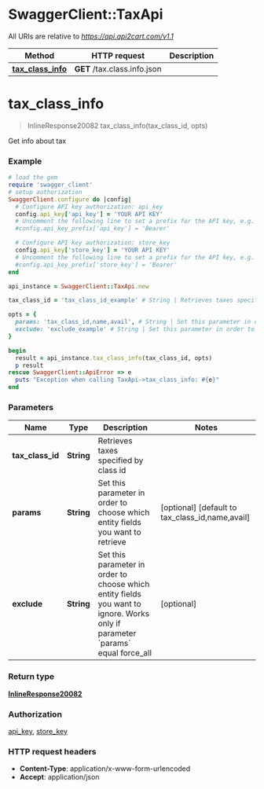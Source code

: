 # SwaggerClient::TaxApi

All URIs are relative to *https://api.api2cart.com/v1.1*

Method | HTTP request | Description
------------- | ------------- | -------------
[**tax_class_info**](TaxApi.md#tax_class_info) | **GET** /tax.class.info.json | 


# **tax_class_info**
> InlineResponse20082 tax_class_info(tax_class_id, opts)



Get info about tax

### Example
```ruby
# load the gem
require 'swagger_client'
# setup authorization
SwaggerClient.configure do |config|
  # Configure API key authorization: api_key
  config.api_key['api_key'] = 'YOUR API KEY'
  # Uncomment the following line to set a prefix for the API key, e.g. 'Bearer' (defaults to nil)
  #config.api_key_prefix['api_key'] = 'Bearer'

  # Configure API key authorization: store_key
  config.api_key['store_key'] = 'YOUR API KEY'
  # Uncomment the following line to set a prefix for the API key, e.g. 'Bearer' (defaults to nil)
  #config.api_key_prefix['store_key'] = 'Bearer'
end

api_instance = SwaggerClient::TaxApi.new

tax_class_id = 'tax_class_id_example' # String | Retrieves taxes specified by class id

opts = { 
  params: 'tax_class_id,name,avail', # String | Set this parameter in order to choose which entity fields you want to retrieve
  exclude: 'exclude_example' # String | Set this parameter in order to choose which entity fields you want to ignore. Works only if parameter `params` equal force_all
}

begin
  result = api_instance.tax_class_info(tax_class_id, opts)
  p result
rescue SwaggerClient::ApiError => e
  puts "Exception when calling TaxApi->tax_class_info: #{e}"
end
```

### Parameters

Name | Type | Description  | Notes
------------- | ------------- | ------------- | -------------
 **tax_class_id** | **String**| Retrieves taxes specified by class id | 
 **params** | **String**| Set this parameter in order to choose which entity fields you want to retrieve | [optional] [default to tax_class_id,name,avail]
 **exclude** | **String**| Set this parameter in order to choose which entity fields you want to ignore. Works only if parameter &#x60;params&#x60; equal force_all | [optional] 

### Return type

[**InlineResponse20082**](InlineResponse20082.md)

### Authorization

[api_key](../README.md#api_key), [store_key](../README.md#store_key)

### HTTP request headers

 - **Content-Type**: application/x-www-form-urlencoded
 - **Accept**: application/json



